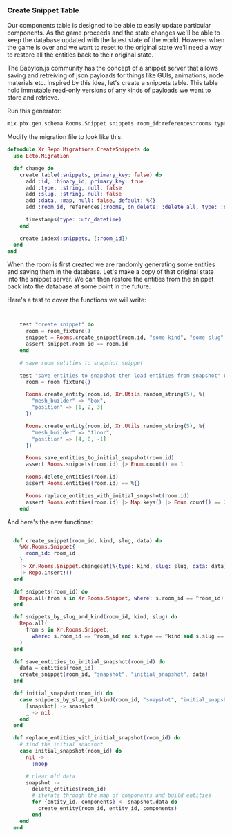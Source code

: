 
### Create Snippet Table

Our components table is designed to be able to easily update particular components.  As the game proceeds and the state changes we'll be able to keep the database updated with the latest state of the world.  However when the game is over and we want to reset to the original state we'll need a way to restore all the entities back to their original state.

The Babylon.js community has the concept of a snippet server that allows saving and retreiving of json payloads for things like GUIs, animations, node materials etc.  Inspired by this idea, let's create a snippets table.  This table hold immutable read-only versions of any kinds of payloads we want to store and retrieve.

Run this generator:

```bash
mix phx.gen.schema Rooms.Snippet snippets room_id:references:rooms type:string slug:string data:map
```

Modify the migration file to look like this.

```elixir
defmodule Xr.Repo.Migrations.CreateSnippets do
  use Ecto.Migration

  def change do
    create table(:snippets, primary_key: false) do
      add :id, :binary_id, primary_key: true
      add :type, :string, null: false
      add :slug, :string, null: false
      add :data, :map, null: false, default: %{}
      add :room_id, references(:rooms, on_delete: :delete_all, type: :string)

      timestamps(type: :utc_datetime)
    end

    create index(:snippets, [:room_id])
  end
end
```

When the room is first created we are randomly generating some entities and saving them in the database.  Let's make a copy of that original state into the snippet server.  We can then restore the entities from the snippet back into the database at some point in the future.  


Here's a test to cover the functions we will write:

```elixir


    test "create snippet" do
      room = room_fixture()
      snippet = Rooms.create_snippet(room.id, "some kind", "some slug", %{"some" => "data"})
      assert snippet.room_id == room.id
    end

    # save room entities to snapshot snippet

    test "save entities to snapshot then load entities from snapshot" do
      room = room_fixture()

      Rooms.create_entity(room.id, Xr.Utils.random_string(5), %{
        "mesh_builder" => "box",
        "position" => [1, 2, 3]
      })

      Rooms.create_entity(room.id, Xr.Utils.random_string(5), %{
        "mesh_builder" => "floor",
        "position" => [4, 0, -1]
      })

      Rooms.save_entities_to_initial_snapshot(room.id)
      assert Rooms.snippets(room.id) |> Enum.count() == 1

      Rooms.delete_entities(room.id)
      assert Rooms.entities(room.id) == %{}

      Rooms.replace_entities_with_initial_snapshot(room.id)
      assert Rooms.entities(room.id) |> Map.keys() |> Enum.count() == 2
    end

```

And here's the new functions:

```elixir

  def create_snippet(room_id, kind, slug, data) do
    %Xr.Rooms.Snippet{
      room_id: room_id
    }
    |> Xr.Rooms.Snippet.changeset(%{type: kind, slug: slug, data: data})
    |> Repo.insert!()
  end

  def snippets(room_id) do
    Repo.all(from s in Xr.Rooms.Snippet, where: s.room_id == ^room_id)
  end

  def snippets_by_slug_and_kind(room_id, kind, slug) do
    Repo.all(
      from s in Xr.Rooms.Snippet,
        where: s.room_id == ^room_id and s.type == ^kind and s.slug == ^slug
    )
  end

  def save_entities_to_initial_snapshot(room_id) do
    data = entities(room_id)
    create_snippet(room_id, "snapshot", "initial_snapshot", data)
  end

  def initial_snapshot(room_id) do
    case snippets_by_slug_and_kind(room_id, "snapshot", "initial_snapshot") do
      [snapshot] -> snapshot
      _ -> nil
    end
  end

  def replace_entities_with_initial_snapshot(room_id) do
    # find the initial snapshot
    case initial_snapshot(room_id) do
      nil ->
        :noop

      # clear old data
      snapshot ->
        delete_entities(room_id)
        # iterate through the map of components and build entities
        for {entity_id, components} <- snapshot.data do
          create_entity(room_id, entity_id, components)
        end
    end
  end

```